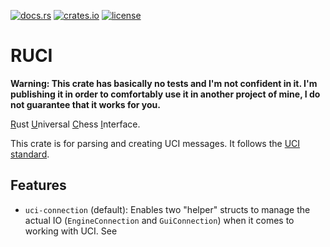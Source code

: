 [![docs.rs](https://img.shields.io/docsrs/ruci?logo=docs.rs&label=docs.rs)](https://docs.rs/ruci/)
[![crates.io](https://img.shields.io/crates/v/ruci?logo=rust)](https://crates.io/crates/ruci)
[![license](https://img.shields.io/crates/l/ruci)](https://github.com/tigerros/ruci/blob/master/LICENSE)

# RUCI

**Warning: This crate has basically no tests and I'm not confident in it. I'm publishing it in order to comfortably use it in another project of mine, I do not guarantee that it works for you.**

<ins>R</ins>ust <ins>U</ins>niversal <ins>C</ins>hess <ins>I</ins>nterface.

This crate is for parsing and creating UCI messages.
It follows the [UCI standard](https://backscattering.de/chess/uci).

## Features

- `uci-connection` (default): Enables two "helper" structs to manage the actual IO (`EngineConnection` and `GuiConnection`) when it comes to working with UCI. See 